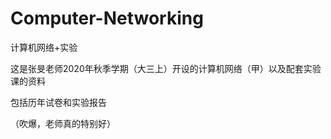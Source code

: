 # Computer-Networking
计算机网络+实验

这是张旻老师2020年秋季学期（大三上）开设的计算机网络（甲）以及配套实验课的资料

包括历年试卷和实验报告

（吹爆，老师真的特别好）
